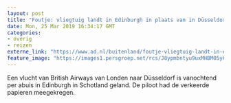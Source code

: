 ```yaml
---
layout: post
title: "Foutje: vliegtuig landt in Edinburgh in plaats van in Düsseldorf"
date: Mon, 25 Mar 2019 16:34:17 GMT
categories: 
- overig 
- reizen 
externe_link: "https://www.ad.nl/buitenland/foutje-vliegtuig-landt-in-edinburgh-in-plaats-van-in-dusseldorf~a7d13bc2/"
feature_image: "https://images1.persgroep.net/rcs/J8ypmbntyu9uxMHBM05y6YHMhp8/diocontent/122737891/_fitwidth/400/?appId=21791a8992982cd8da851550a453bd7f&quality=0.7"
---
```


Een vlucht van British Airways van Londen naar Düsseldorf is vanochtend per abuis in Edinburgh in Schotland geland. De piloot had de verkeerde papieren meegekregen.
